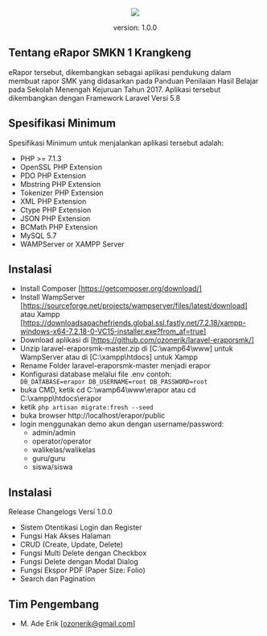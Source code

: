 <p align="center">
<img src="https://lh3.googleusercontent.com/ibTn7ItH55oXEts3qN4nAe5jghMMEbqYXJ2ah3gNzqnydUtuVFInR2Y39PzVwokSmf4Cst9_0ZBpZ4CeskRDWpVu5pIRgPyev9W2objfQQFpDmgkZ6H5TdonhNVrL5NNRgjMwWwHUmysRAP3FsOvv3iWHGjp8rjObZ_vNJH9WGFHVCeKDkA9oiqCASQTFcp1C8ZhQO5aK-VCrTKEC0ne5ZLf7Xux_6gP6AgsBln4txYt6XLrSCJ5UxxJWoxCz4w4SFeA-uA4qc-jCDvZV__90swJUSYAEy5QfgWq7nv3FeOqwpgPdZeHrTMXoRMgKvlxwTIxE2aHxzU9FtFbNXEEgJUdTn7h-i-Gsg72kkniJ9xmQwft6JtFirPPM0_1kMINqe3Km3VV_gV4Y1JfDiLK_VCGKv7Pqs2nVJC2fP2nHDxqxWT2VmZGYo7Ky1DX3VfuaD-Xuz5h_2CMXyTFoQ07r4SftTIRzQy5jPdTVbpx84g_2xTDczAKJORUvxIRejNxDjADtMyjpAwwyDlTz6eze4W5SLUj6ATRD1BO9pfdJWz6qILf-OaNPsHKOWiCN0G3no6rAqQ72_2G1ITLK8RB8rtyiRIw6xO95cMkcx_rLtCD8GNYY3_xGiDsgcA77NNHIRKcOmwLFBgLnx26g77kiLwpQo5LyRm1H9IxGPfU82JRpMjb8lFaDGeBce_hsKgcyeqQrBrI1PJDHUvzfuqleO56=w276-h91-no">
</p>

<p align="center">
version: 1.0.0
</p>

## Tentang eRapor SMKN 1 Krangkeng

eRapor tersebut, dikembangkan sebagai aplikasi pendukung dalam membuat rapor SMK yang didasarkan pada Panduan Penilaian Hasil Belajar pada Sekolah Menengah Kejuruan Tahun 2017. Aplikasi tersebut dikembangkan dengan Framework Laravel Versi 5.8

## Spesifikasi Minimum

Spesifikasi Minimum untuk menjalankan aplikasi tersebut adalah:
- PHP >= 7.1.3
- OpenSSL PHP Extension
- PDO PHP Extension
- Mbstring PHP Extension
- Tokenizer PHP Extension
- XML PHP Extension
- Ctype PHP Extension
- JSON PHP Extension
- BCMath PHP Extension
- MySQL 5.7
- WAMPServer or XAMPP Server

## Instalasi
- Install Composer [https://getcomposer.org/download/]
- Install WampServer [https://sourceforge.net/projects/wampserver/files/latest/download] atau
Xampp [https://downloadsapachefriends.global.ssl.fastly.net/7.2.18/xampp-windows-x64-7.2.18-0-VC15-installer.exe?from_af=true]
- Download aplikasi di [https://github.com/ozonerik/laravel-eraporsmk/] 
- Unzip laravel-eraporsmk-master.zip di [C:\wamp64\www] untuk WampServer atau di [C:\xampp\htdocs] untuk Xampp
- Rename Folder laravel-eraporsmk-master menjadi erapor
- Konfigurasi database melalui file .env 
  contoh:
  <code>
  DB_DATABASE=erapor
  DB_USERNAME=root
  DB_PASSWORD=root
  </code>
- buka CMD, ketik cd C:\wamp64\www\erapor atau cd C:\xampp\htdocs\erapor
- ketik <code>php artisan migrate:fresh --seed</code>
- buka browser <url>http://localhost/erapor/public</url>
- login menggunakan demo akun dengan username/password: 
   - admin/admin
   - operator/operator
   - walikelas/walikelas
   - guru/guru
   - siswa/siswa

## Instalasi
Release Changelogs Versi 1.0.0
- Sistem Otentikasi Login dan Register
- Fungsi Hak Akses Halaman
- CRUD (Create, Update, Delete)
- Fungsi Multi Delete dengan Checkbox
- Fungsi Delete dengan Modal Dialog
- Fungsi Ekspor PDF (Paper Size: Folio)
- Search dan Pagination

## Tim Pengembang
- M. Ade Erik [ozonerik@gmail.com]

